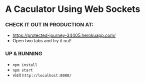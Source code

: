 # A Caculator Using Web Sockets

### CHECK IT OUT IN PRODUCTION AT:
* https://protected-journey-34405.herokuapp.com/
* Open two tabs and try it out!

### UP & RUNNING
* `npm install`
* `npm start`
* visit `http://localhost:8080/`
